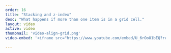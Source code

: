 ```yaml
---
order: 16
title: "Stacking and z-index"
desc: "What happens if more than one item is in a grid cell."
layout: video
active: video
thumbnail: 'video-align-grid.png'
video-embed: '<iframe src="https://www.youtube.com/embed/U_6rOoO1bEQ?rel=0&amp;showinfo=0" frameborder="0" allowfullscreen></iframe>'

---
```

